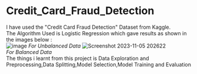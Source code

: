# Credit_Card_Fraud_Detection
I have used the "Credit Card Fraud Detection" Dataset from Kaggle.
<br>
The Algorithm Used is Logistic Regression which gave results as shown in the images below : 
<br>
![image](https://github.com/AMR9871/Credit_Card_Fraud_Detection/assets/113165027/4defa3ee-58ef-42a9-a141-2b38a2efaa54)
*For Unbalanced Data*
![Screenshot 2023-11-05 202622](https://github.com/AMR9871/Credit_Card_Fraud_Detection/assets/113165027/d9830e54-12d8-45e4-8e9b-fc004579a364)
<br>
*For Balanced Data*
<br>
The things i learnt from this project is Data Exploration and Preprocessing,Data Splitting,Model Selection,Model Training and Evaluation 
